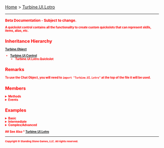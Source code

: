 <a href="index">Home</a> > <a href="turbine.ui.lotro">Turbine.UI.Lotro</a>
<hr/>
<sub style="color:red; font-weight:bold">Beta Documentation - Subject to change.<sub>

A quickslot control contains all the functionality to create custom quickslots that can represent skills, items, alias, etc.

## Inheritance Hierarchy
<a href="turbine.object">Turbine.Object</a>
* <a href="turbine.ui.control">Turbine.UI.Control</a>
	* Turbine.UI.Lotro.Quickslot

## Remarks
To use the Chat Object, you will need to `import "Turbine.UI.Lotro"` at the top of the file it will be used.

## Members
<details>
<summary>Methods</summary>
Test
| Name | Inherited | Description |
| --- | ---: | --- |
| Focus | <a href="turbine.ui.control">Control</a> | Request that the control take focus. |

</details>

<details>
<summary>Events</summary>

| Name | Inherited | Description |
| --- | ---: | --- |
| <a href="turbine.ui.lotro.quickslot.dragdrop">DragDrop</a> | | Event fired when a drag drop operation is completed. |

</details>

## Examples
<details><summary>Basic</summary>

** Coming Soon **
```lua
```
</details>

<details><summary>Intermediate</summary>

** Coming Soon **
```lua
```
</details>

<details><summary>Complex/Advanced</summary>

** Coming Soon **
```lua
```
</details>

<br/>
## See Also
* <a href="turbine.ui.lotro">Turbine.UI.Lotro</a>

<hr/>
<sub>Copyright &copy; Standing Stone Games, LLC.  All rights reserved.</sub>
